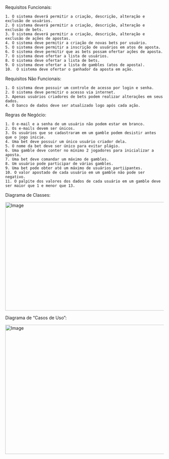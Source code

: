 Requisitos Funcionais: 

    1. O sistema deverá permitir a criação, descrição, alteração e exclusão de usuários.
    2. O sistema deverá permitir a criação, descrição, alteração e exclusão de bets.
    3. O sistema deverá permitir a criação, descrição, alteração e exclusão de ações de apostas.
    4. O sistema deve permitir a criação de novas bets por usuário.
    5. O sistema deve permitir a inscrição de usuários em atos de aposta.
    6. O sistema deve permitir que as bets possam ofertar ações de aposta.
    7. O sistema deve ofertar a lista de usuários.
    8. O sistema deve ofertar a lista de bets.
    9. O sistema deve ofertar a lista de gambles (atos de aposta).
    10.  O sistema deve ofertar o ganhador da aposta em ação.

Requisitos Não Funcionais:

    1. O sistema deve possuir um controle de acesso por login e senha.
    2. O sistema deve permitir o acesso via internet.
    3. Apenas usuários criadores de bets podem realizar alterações em seus dados.
    4. O banco de dados deve ser atualizado logo após cada ação.

Regras de Negócio:
       
    1. O e-mail e a senha de um usuário não podem estar em branco.
    2. Os e-mails devem ser únicos.
    3. Os usuários que se cadastraram em um gamble podem desistir antes que o jogo inicie.
    4. Uma bet deve possuir um único usuário criador dela.
    5. O nome da bet deve ser único para evitar plágio.
    6. Uma gamble deve conter no mínimo 2 jogadores para inicializar a aposta.
    7. Uma bet deve comandar um máximo de gambles.
    8. Um usuário pode participar de várias gambles.
    9. Uma bet pode obter até um máximo de usuários partiipantes.
    10. O valor apostado de cada usuário em um gamble não pode ser negativo.
    11. O palpite dos valores dos dados de cada usuário em um gamble deve ser maior que 1 e menor que 13. 
    
Diagrama de Classes:

<img width="561" height="345" alt="Image" src="https://github.com/user-attachments/assets/2e96bcb6-1b26-4881-b5a5-3d6a5b2d7606" />

Diagrama de “Casos de Uso”: 

<img width="1074" height="411" alt="Image" src="https://github.com/user-attachments/assets/19670d7b-c451-44d2-8bea-d9655f564fd5" />
